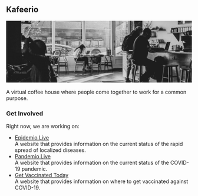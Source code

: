 
## Kafeerio

![Kafeerio](/images/kafeerio-1500x500.jpg)

A virtual coffee house where people come together to work for a common purpose.


### Get Involved

Right now, we are working on:

- [Epidemio Live](https://github.com/kafeerio/epidemio.live)  
  A website that provides information on the current status of the rapid spread of localized diseases.
- [Pandemio Live](https://github.com/kafeerio/pandemio.live)  
  A website that provides information on the current status of the COVID-19 pandemic.
- [Get Vaccinated Today](https://github.com/kafeerio/get.vaccinated.today)  
  A website that provides information on where to get vaccinated against COVID-19.
